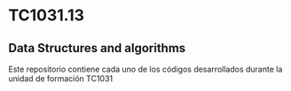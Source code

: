 # TC1031.13
## Data Structures and algorithms
Este repositorio contiene cada uno de los códigos desarrollados durante la unidad de formación TC1031
